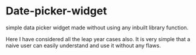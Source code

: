 # Date-picker-widget
simple data picker widget made without using any inbuilt library function.

Here I have considered all the leap year cases also.
It is very simple that a naive user can easily understand and use it without any flaws.
